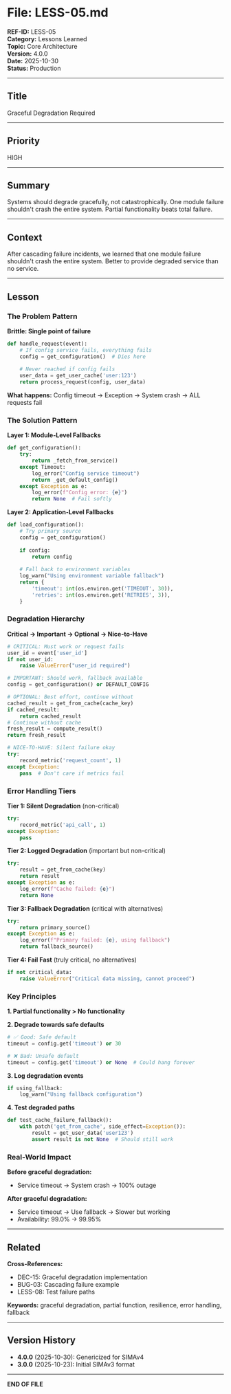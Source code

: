 # File: LESS-05.md

**REF-ID:** LESS-05  
**Category:** Lessons Learned  
**Topic:** Core Architecture  
**Version:** 4.0.0  
**Date:** 2025-10-30  
**Status:** Production

---

## Title

Graceful Degradation Required

---

## Priority

HIGH

---

## Summary

Systems should degrade gracefully, not catastrophically. One module failure shouldn't crash the entire system. Partial functionality beats total failure.

---

## Context

After cascading failure incidents, we learned that one module failure shouldn't crash the entire system. Better to provide degraded service than no service.

---

## Lesson

### The Problem Pattern

**Brittle: Single point of failure**
```python
def handle_request(event):
    # If config service fails, everything fails
    config = get_configuration()  # Dies here
    
    # Never reached if config fails
    user_data = get_user_cache('user:123')
    return process_request(config, user_data)
```

**What happens:** Config timeout → Exception → System crash → ALL requests fail

### The Solution Pattern

**Layer 1: Module-Level Fallbacks**
```python
def get_configuration():
    try:
        return _fetch_from_service()
    except Timeout:
        log_error("Config service timeout")
        return _get_default_config()
    except Exception as e:
        log_error(f"Config error: {e}")
        return None  # Fail softly
```

**Layer 2: Application-Level Fallbacks**
```python
def load_configuration():
    # Try primary source
    config = get_configuration()
    
    if config:
        return config
    
    # Fall back to environment variables
    log_warn("Using environment variable fallback")
    return {
        'timeout': int(os.environ.get('TIMEOUT', 30)),
        'retries': int(os.environ.get('RETRIES', 3)),
    }
```

### Degradation Hierarchy

**Critical → Important → Optional → Nice-to-Have**

```python
# CRITICAL: Must work or request fails
user_id = event['user_id']
if not user_id:
    raise ValueError("user_id required")

# IMPORTANT: Should work, fallback available
config = get_configuration() or DEFAULT_CONFIG

# OPTIONAL: Best effort, continue without
cached_result = get_from_cache(cache_key)
if cached_result:
    return cached_result
# Continue without cache
fresh_result = compute_result()
return fresh_result

# NICE-TO-HAVE: Silent failure okay
try:
    record_metric('request_count', 1)
except Exception:
    pass  # Don't care if metrics fail
```

### Error Handling Tiers

**Tier 1: Silent Degradation** (non-critical)
```python
try:
    record_metric('api_call', 1)
except Exception:
    pass
```

**Tier 2: Logged Degradation** (important but non-critical)
```python
try:
    result = get_from_cache(key)
    return result
except Exception as e:
    log_error(f"Cache failed: {e}")
    return None
```

**Tier 3: Fallback Degradation** (critical with alternatives)
```python
try:
    return primary_source()
except Exception as e:
    log_error(f"Primary failed: {e}, using fallback")
    return fallback_source()
```

**Tier 4: Fail Fast** (truly critical, no alternatives)
```python
if not critical_data:
    raise ValueError("Critical data missing, cannot proceed")
```

### Key Principles

**1. Partial functionality > No functionality**

**2. Degrade towards safe defaults**
```python
# ✅ Good: Safe default
timeout = config.get('timeout') or 30

# ❌ Bad: Unsafe default
timeout = config.get('timeout') or None  # Could hang forever
```

**3. Log degradation events**
```python
if using_fallback:
    log_warn("Using fallback configuration")
```

**4. Test degraded paths**
```python
def test_cache_failure_fallback():
    with patch('get_from_cache', side_effect=Exception()):
        result = get_user_data('user123')
        assert result is not None  # Should still work
```

### Real-World Impact

**Before graceful degradation:**
- Service timeout → System crash → 100% outage

**After graceful degradation:**
- Service timeout → Use fallback → Slower but working
- Availability: 99.0% → 99.95%

---

## Related

**Cross-References:**
- DEC-15: Graceful degradation implementation
- BUG-03: Cascading failure example
- LESS-08: Test failure paths

**Keywords:** graceful degradation, partial function, resilience, error handling, fallback

---

## Version History

- **4.0.0** (2025-10-30): Genericized for SIMAv4
- **3.0.0** (2025-10-23): Initial SIMAv3 format

---

**END OF FILE**
